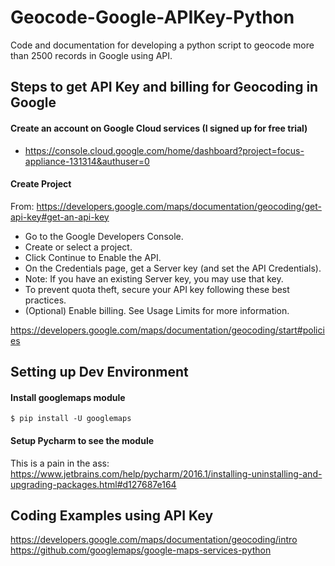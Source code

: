 # Geocode-Google-APIKey-Python
Code and documentation for developing a python script to geocode more than 2500 records in Google using API.  

## Steps to get API Key and billing for Geocoding in Google  

#### Create an account on Google Cloud services (I signed up for free trial)  
- https://console.cloud.google.com/home/dashboard?project=focus-appliance-131314&authuser=0

#### Create Project  
From: https://developers.google.com/maps/documentation/geocoding/get-api-key#get-an-api-key  
- Go to the Google Developers Console.
- Create or select a project.
- Click Continue to Enable the API.
- On the Credentials page, get a Server key (and set the API Credentials). 
- Note: If you have an existing Server key, you may use that key.
- To prevent quota theft, secure your API key following these best practices.
- (Optional) Enable billing. See Usage Limits for more information.

https://developers.google.com/maps/documentation/geocoding/start#policies  

## Setting up Dev Environment  

#### Install googlemaps module  

    $ pip install -U googlemaps

#### Setup Pycharm to see the module  
This is a pain in the ass:  
https://www.jetbrains.com/help/pycharm/2016.1/installing-uninstalling-and-upgrading-packages.html#d127687e164  

## Coding Examples using API Key
https://developers.google.com/maps/documentation/geocoding/intro  
https://github.com/googlemaps/google-maps-services-python  

